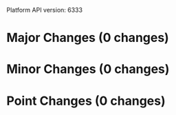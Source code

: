 Platform API version: 6333


# Major Changes (0 changes)


# Minor Changes (0 changes)


# Point Changes (0 changes)
